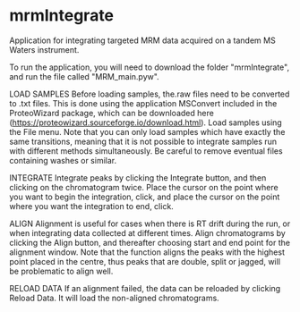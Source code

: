# mrmIntegrate
Application for integrating targeted MRM data acquired on a tandem MS Waters instrument.

To run the application, you will need to download the folder "mrmIntegrate", and run the file called "MRM_main.pyw".

LOAD SAMPLES
Before loading samples, the.raw files need to be converted to .txt files. This is done using the application MSConvert included in the ProteoWizard package, which can be downloaded here (https://proteowizard.sourceforge.io/download.html). Load samples using the File menu. Note that you can only load samples which have exactly the same transitions, meaning that it is not possible to integrate samples run with different methods simultaneously. Be careful to remove eventual files containing washes or similar.

INTEGRATE
Integrate peaks by clicking the Integrate button, and then clicking on the chromatogram twice. Place the cursor on the point where you want to begin the integration, click, and place the cursor on the point where you want the integration to end, click.

ALIGN
Alignment is useful for cases when there is RT drift during the run, or when integrating data collected at different times. Align chromatograms by clicking the Align button, and thereafter choosing start and end point for the alignment window. Note that the function aligns the peaks with the highest point placed in the centre, thus peaks that are double, split or jagged, will be problematic to align well.

RELOAD DATA
If an alignment failed, the data can be reloaded by clicking Reload Data. It will load the non-aligned chromatograms.
